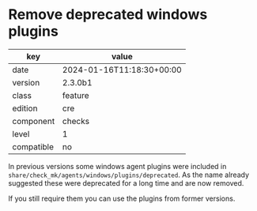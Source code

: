 [//]: # (werk v2)
# Remove deprecated windows plugins

key        | value
---------- | ---
date       | 2024-01-16T11:18:30+00:00
version    | 2.3.0b1
class      | feature
edition    | cre
component  | checks
level      | 1
compatible | no

In previous versions some windows agent plugins were included in `share/check_mk/agents/windows/plugins/deprecated`.
As the name already suggested these were deprecated for a long time and are now removed.

If you still require them you can use the plugins from former versions.
